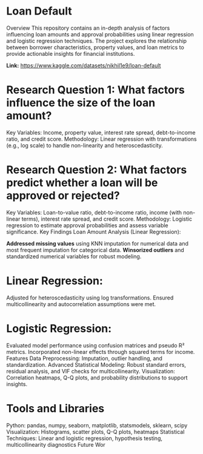 # Loan Default
Overview
This repository contains an in-depth analysis of factors influencing loan amounts and approval probabilities using linear regression and logistic regression techniques. The project explores the relationship between borrower characteristics, property values, and loan metrics to provide actionable insights for financial institutions.

**Link:** https://www.kaggle.com/datasets/nikhil1e9/loan-default


# Research Question 1: What factors influence the size of the loan amount?

Key Variables: Income, property value, interest rate spread, debt-to-income ratio, and credit score.
Methodology: Linear regression with transformations (e.g., log scale) to handle non-linearity and heteroscedasticity.


# Research Question 2: What factors predict whether a loan will be approved or rejected?

Key Variables: Loan-to-value ratio, debt-to-income ratio, income (with non-linear terms), interest rate spread, and credit score.
Methodology: Logistic regression to estimate approval probabilities and assess variable significance.
Key Findings
Loan Amount Analysis (Linear Regression):



**Addressed missing values** using KNN imputation for numerical data and most frequent imputation for categorical data.
**Winsorized outliers** and standardized numerical variables for robust modeling.



# Linear Regression:

Adjusted for heteroscedasticity using log transformations.
Ensured multicollinearity and autocorrelation assumptions were met.


# Logistic Regression:

Evaluated model performance using confusion matrices and pseudo R² metrics.
Incorporated non-linear effects through squared terms for income.
Features
Data Preprocessing: Imputation, outlier handling, and standardization.
Advanced Statistical Modeling: Robust standard errors, residual analysis, and VIF checks for multicollinearity.
Visualization: Correlation heatmaps, Q-Q plots, and probability distributions to support insights.


# Tools and Libraries
Python: pandas, numpy, seaborn, matplotlib, statsmodels, sklearn, scipy
Visualization: Histograms, scatter plots, Q-Q plots, heatmaps
Statistical Techniques: Linear and logistic regression, hypothesis testing, multicollinearity diagnostics
Future Wor
